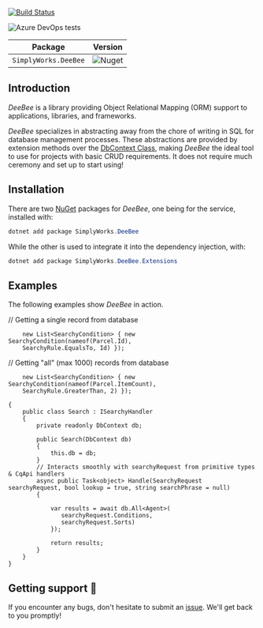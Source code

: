 [![Build Status](https://dev.azure.com/simplify9/Github%20Pipelines/_apis/build/status/simplify9.DeeBee?branchName=master)](https://dev.azure.com/simplify9/Github%20Pipelines/_build/latest?definitionId=168&branchName=master) 

![Azure DevOps tests](https://img.shields.io/azure-devops/tests/Simplify9/Github%20Pipelines/168?style=for-the-badge)


| **Package**       | **Version** |
| :----------------:|:----------------------:|
|```SimplyWorks.DeeBee```| ![Nuget](https://img.shields.io/nuget/v/SimplyWorks.DeeBee?style=for-the-badge)


## Introduction 
*DeeBee* is a library providing Object Relational Mapping (ORM) support to applications, libraries, and frameworks. 

*DeeBee* specializes in abstracting away from the chore of writing in SQL for database management processes. These abstractions are provided by extension methods over the [DbContext Class](https://docs.microsoft.com/en-us/dotnet/api/system.data.entity.dbcontext?view=entity-framework-6.2.0), making *DeeBee* the ideal tool to use for projects with basic CRUD requirements. It does not require much ceremony and set up to start using!


## Installation 
There are two [NuGet](https://www.nuget.org/packages/SimplyWorks.DeeBee/) packages for *DeeBee*, one being for the service, installed with:
```csharp
dotnet add package SimplyWorks.DeeBee 
```
While the other is used to integrate it into the dependency injection, with: 
```csharp
dotnet add package SimplyWorks.DeeBee.Extensions
```


## Examples
The following examples show *DeeBee* in action. 

// Getting a single record from database
```var parcels = await db.SingleOrDefault<Parcel>(
    new List<SearchyCondition> { new SearchyCondition(nameof(Parcel.Id),
    SearchyRule.EqualsTo, Id) });
```

// Getting "all" (max 1000) records from database
``` var parcels = await db.All<Parcel>(
    new List<SearchyCondition> { new SearchyCondition(nameof(Parcel.ItemCount),
    SearchyRule.GreaterThan, 2) });
```

```namespace Project.Resources.Suppliers
{
    public class Search : ISearchyHandler
    {
        private readonly DbContext db;

        public Search(DbContext db)
        {
            this.db = db;
        }
        // Interacts smoothly with searchyRequest from primitive types & CqApi handlers
        async public Task<object> Handle(SearchyRequest searchyRequest, bool lookup = true, string searchPhrase = null)
        {

            var results = await db.All<Agent>(
               searchyRequest.Conditions,
               searchyRequest.Sorts)
            });

            return results;
        }
    }
}
```


## Getting support 👷
If you encounter any bugs, don't hesitate to submit an [issue](https://github.com/simplify9/DeeBee/issues). We'll get back to you promptly!
